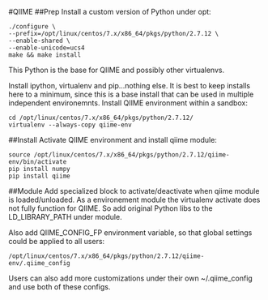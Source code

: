 #QIIME
##Prep
Install a custom version of Python under opt:
```
./configure \
--prefix=/opt/linux/centos/7.x/x86_64/pkgs/python/2.7.12 \
--enable-shared \
--enable-unicode=ucs4
make && make install
```
This Python is the base for QIIME and possibly other virtualenvs.

Install ipython, virtualenv and pip...nothing else.
It is best to keep installs here to a minimum, since this is a base install that can be used in multiple independent environemnts.
Install QIIME environment within a sandbox:
```
cd /opt/linux/centos/7.x/x86_64/pkgs/python/2.7.12/
virtualenv --always-copy qiime-env
```
##Install
Activate QIIME environment and install qiime module:
```
source /opt/linux/centos/7.x/x86_64/pkgs/python/2.7.12/qiime-env/bin/activate
pip install numpy
pip install qiime
```
##Module
Add specialized block to activate/deactivate when qiime module is loaded/unloaded.
As a environement module the virtualenv activate does not fully function for QIIME.
So add original Python libs to the LD_LIBRARY_PATH under module.

Also add QIIME_CONFIG_FP environment variable, so that global settings could be applied to all users:
```
/opt/linux/centos/7.x/x86_64/pkgs/python/2.7.12/qiime-env/.qiime_config
```
Users can also add more customizations under their own ~/.qiime_config and use both of these configs.
